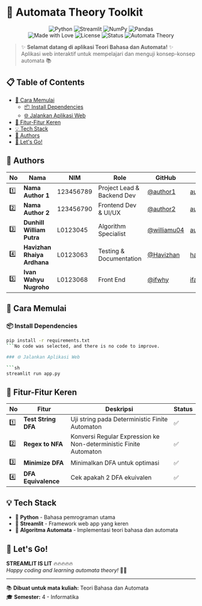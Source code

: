# 🤖 Automata Theory Toolkit

<div align="center">
  <img src="https://img.shields.io/badge/python-3670A0?style=for-the-badge&logo=python&logoColor=ffdd54" alt="Python">
  <img src="https://img.shields.io/badge/Streamlit-%23FE4B4B.svg?style=for-the-badge&logo=streamlit&logoColor=white" alt="Streamlit">
  <img src="https://img.shields.io/badge/numpy-%23013243.svg?style=for-the-badge&logo=numpy&logoColor=white" alt="NumPy">
  <img src="https://img.shields.io/badge/pandas-%23150458.svg?style=for-the-badge&logo=pandas&logoColor=white" alt="Pandas">
</div>

<div align="center">
  <img src="https://img.shields.io/badge/Made%20with-❤️-red?style=flat-square" alt="Made with Love">
  <img src="https://img.shields.io/badge/license-MIT-blue?style=flat-square" alt="License">
  <img src="https://img.shields.io/badge/Status-Active-brightgreen?style=flat-square" alt="Status">
  <img src="https://img.shields.io/badge/Automata-Theory-purple?style=flat-square" alt="Automata Theory">
</div>

> ✨ **Selamat datang di aplikasi Teori Bahasa dan Automata!** ✨  
> Aplikasi web interaktif untuk mempelajari dan menguji konsep-konsep automata 📚

## 📋 Table of Contents

- [🚀 Cara Memulai](#-cara-memulai)
  - [📦 Install Dependencies](#-install-dependencies)
  - [🌐 Jalankan Aplikasi Web](#-jalankan-aplikasi-web)
- [🎯 Fitur-Fitur Keren](#-fitur-fitur-keren)
- [💡 Tech Stack](#-tech-stack)
- [👥 Authors](#-authors)
- [🎉 Let's Go!](#-lets-go)

## 👥 Authors

| No  | Nama                      | NIM       | Role                       | GitHub                                       | Email                        |
| --- | ------------------------- | --------- | -------------------------- | -------------------------------------------- | ---------------------------- |
| 1️⃣  | **Nama Author 1**            |  123456789 | Project Lead & Backend Dev | [@author1](https://github.com/author1)       | author1@email.com            |
| 2️⃣  | **Nama Author 2**            | 123456790 | Frontend Dev & UI/UX       | [@author2](https://github.com/author2)       | author2@email.com            |
| 3️⃣  | **Dunhill William Putra**    | L0123045  | Algorithm Specialist       | [@williamu04](https://github.com/williamu04) | author3@email.com            |
| 4️⃣  | **Havizhan Rhaiya Ardhana**  | L0123063 | Testing & Documentation    | [@Havizhan](https://github.com/Havizhan)       | havizhanrhaiya@student.uns.ac.id            |
| 5️⃣  | **Ivan Wahyu Nugroho**       | L0123068  | Front End                  | [@ifwhy](https://github.com/ifwhy)           | ifanugrh02@student.uns.ac.id |

## 🚀 Cara Memulai

### 📦 Install Dependencies

```sh
pip install -r requirements.txt
```No code was selected, and there is no code to improve.

### 🌐 Jalankan Aplikasi Web

```sh
streamlit run app.py
```

## 🎯 Fitur-Fitur Keren

| No  | Fitur               | Deskripsi                                                         | Status |
| --- | ------------------- | ----------------------------------------------------------------- | ------ |
| 1️⃣  | **Test String DFA** | Uji string pada Deterministic Finite Automaton                    | ✅     |
| 2️⃣  | **Regex to NFA**    | Konversi Regular Expression ke Non-deterministic Finite Automaton | ✅     |
| 3️⃣  | **Minimize DFA**    | Minimalkan DFA untuk optimasi                                     | ✅     |
| 4️⃣  | **DFA Equivalence** | Cek apakah 2 DFA ekuivalen                                        | ✅     |

## 💡 Tech Stack

- 🐍 **Python** - Bahasa pemrograman utama
- 🎨 **Streamlit** - Framework web app yang keren
- 🧮 **Algoritma Automata** - Implementasi teori bahasa dan automata

## 🎉 Let's Go!

**STREAMLIT IS LIT** 🔥🔥🔥🔥🔥  
_Happy coding and learning automata theory!_ 🚀✨

---

📚 **Dibuat untuk mata kuliah:** Teori Bahasa dan Automata  
🎓 **Semester:** 4 - Informatika
